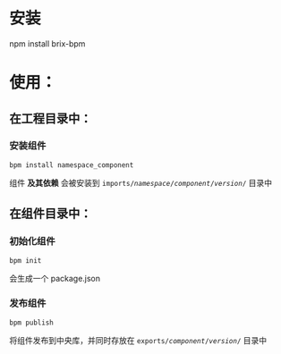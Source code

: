 # 安装

npm install brix-bpm

# 使用：

## 在工程目录中：

### 安装组件

```shell
bpm install namespace_component
```

组件 __及其依赖__ 会被安装到 <code>imports/<var>namespace</var>/<var>component</var>/<var>version</var>/</code> 目录中

## 在组件目录中：

### 初始化组件

```shell
bpm init
```

会生成一个 package.json

### 发布组件

```shell
bpm publish
```

将组件发布到中央库，并同时存放在 <code>exports/<var>component</var>/<var>version</var>/</code> 目录中
